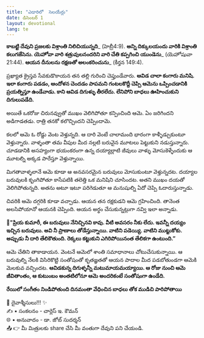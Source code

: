 ```yaml
---
title: "ఎడారిలో  సెలయేర్లు"
date: డిసెంబర్ 1
layout: devotional
lang: te
---
```


**కాబట్టి దేవుని ప్రజలకు విశ్రాంతి నిలిచియున్నది**_ (హెబ్రీ4:9). 
**అన్ని దిక్కులయందు వారికి విశ్రాంతి కలుగజేసెను. యెహోవా వారి శత్రువులనందరిని వారి చేతి కప్పగించి యుండెను**_ (యెహోషువా 21:44).
**ఆయన దీనులను రక్షణతో అలంకరించును**_ (కీర్తన 149:4).

ప్రఖ్యాత క్రైస్తవ సేవకుడొకాయన తన తల్లి గురించి చెప్తుండేవారు. **ఆవిడ చాలా కంగారు మనిషి. ఇలా కంగారు పడడం, ఆందోళన చెందడం పాపమని గంటలకొద్దీ చెప్పి ఆమెను ఒప్పించడానికి ప్రయత్నిస్తూ ఉండేవాడు. కాని ఆవిడ దిగుళ్ళు తీరలేదు. లేనిపోని బాధలు ఊహించుకుని దిగులుపడేది.**

అయితే ఒకరోజు చిరునవ్వుతో ముఖం వెలిగిపోతూ కన్పించింది ఆమె. ఏం జరిగిందని అడిగాడతడు. రాత్రి తనకో కలొచ్చిందని చెప్పిందామె.

కలలో ఆమె ఓ రోడ్డు వెంట వెళ్తున్నది. ఆ దారి వెంటే చాలామంది భారంగా కాళ్ళీడ్చుకుంటూ వెళ్తున్నారు. వాళ్ళంతా తమ వీపుల మీద నల్లటి బరువైన మూటలు పెట్టుకుని నడుస్తున్నారు. చూడడానికి అసహ్యంగా భయంకరంగా ఉన్న దయ్యాల్లాటి జీవులు వాళ్ళు మోసుకెళ్ళేందుకు ఆ మూటల్ని అక్కడ పారేస్తూ వెళ్తున్నాయి.

మిగతావాళ్ళలానే ఆమె కూడా ఆ అనవసరమైన బరువులు మోసుకుంటూ వెళ్తున్నదట. దయ్యాల బరువులకి కృంగిపోతూ కాసేపటికి తలెత్తి ఒక మనిషిని చూసిందట. అతని ముఖం దయతో వెలిగిపోతున్నది. అతను అటూ ఇటూ పరిగెడుతూ ఆ మనుషుల్ని ఏదో చెప్పి ఓదారుస్తున్నాడు.

చివరికి ఆమె దగ్గరికి కూడా వచ్చాడు. ఆయన తన రక్షకుడని ఆమె గ్రహించింది. తానెంత అలసిపోయానో ఆయనకి చెప్పింది. ఆయన అర్థం చేసుకున్నట్లుగా నవ్వి ఇలా అన్నాడు.

**📖"ప్రియ కుమారీ, ఈ బరువులు నేనిచ్చినవి కావు. వీటి అవసరం నీకు లేదు. ఇవన్నీ దయ్యం ఇచ్చిన బరువులు. అవి నీ ప్రాణాలు తోడేస్తున్నాయి. వాటిని పడెయ్యి. వాటిని ముట్టుకోకు. అప్పుడు నీ దారి తేలికౌతుంది. రెక్కలు కట్టుకుని ఎగిరిపోయినంత తేలికగా ఉంటుంది.”**

ఆమె చేతిని తాకాడాయన. వెంటనే ఆమెలో శాంతి సమాధానాలు చోటుచేసుకున్నాయి. ఆ బరువుల్ని నేలకి విసిరికొట్టి సంతోషంతో కృతజ్ఞతతో ఆయన పాదాల మీద పడబోతుండగా ఆమెకి మెలకువ వచ్చిందట. **ఆవిడకున్న దిగుళ్ళన్నీ మటుమాయమయ్యాయి. ఆ రోజు నుంచి ఆమె జీవితాంతం, ఆ కుటుంబం అంతటిలోనూ ఆమె అందరికంటే సంతోషంగా ఉండేది.**

**రేయిలో సంగీతం నిండిపోతుంది దినమంతా వేధించిన బాధలు తోక ముడిచి పారిపోతాయి**

<div class="blessing">🙏 <span class="bless-text">దైవాశ్శీసులు!!!</span> ✨</div>

<div class="credit">✍️ <span class="credit-text">▪ సంకలనం - చార్లెస్ ఇ. కౌమన్</span></div>
<div class="credit">🌐 <span class="credit-text">▪ అనువాదం - డా. జోబ్ సుదర్శన్</span></div>


<div class="share">📤 👉 <span class="share-text">మీ మిత్రులకు share చేసి మీ వంతుగా దేవుని పని చేయండి.</span></div>
